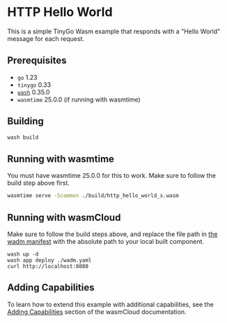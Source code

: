 # HTTP Hello World

This is a simple TinyGo Wasm example that responds with a "Hello World" message for each request.

## Prerequisites

- `go` 1.23
- `tinygo` 0.33
- [`wash`](https://wasmcloud.com/docs/installation) 0.35.0
- `wasmtime` 25.0.0 (if running with wasmtime)

## Building

```bash
wash build
```

## Running with wasmtime

You must have wasmtime 25.0.0 for this to work. Make sure to follow the build step above first.

```bash
wasmtime serve -Scommon ./build/http_hello_world_s.wasm
```

## Running with wasmCloud

Make sure to follow the build steps above, and replace the file path in [the wadm manifest](./wadm.yaml) with the absolute path to your local built component.

```shell
wash up -d
wash app deploy ./wadm.yaml
curl http://localhost:8080
```

## Adding Capabilities

To learn how to extend this example with additional capabilities, see the [Adding Capabilities](https://wasmcloud.com/docs/tour/adding-capabilities?lang=tinygo) section of the wasmCloud documentation.
